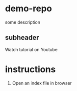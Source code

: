 # demo-repo
some description

## subheader

Watch tutorial on Youtube

# instructions

1. Open an index file in browser
